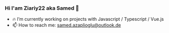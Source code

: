 ### Hi I'am Ziariy22 aka Samed 👋
- 🔥 I’m currently working on projects with Javascript / Typescript / Vue.js
- 📫 How to reach me: samed.azaplioglu@outlook.de

<!--
**Ziariy22/Ziariy22** is a ✨ _special_ ✨ repository because its `README.md` (this file) appears on your GitHub profile.

Here are some ideas to get you started:

- 🔭 I’m currently working on ...
- 🌱 I’m currently learning ...
- 👯 I’m looking to collaborate on ...
- 🤔 I’m looking for help with ...
- 💬 Ask me about ...
- 📫 How to reach me: ...
- 😄 Pronouns: ...
- ⚡ Fun fact: ...
-->
